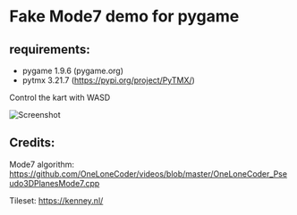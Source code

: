 # Fake Mode7 demo for pygame

## requirements: 
* pygame 1.9.6 (pygame.org)
* pytmx 3.21.7 (https://pypi.org/project/PyTMX/)

Control the kart with WASD

![Screenshot](https://i.imgur.com/xZhEtu7.png "Screenshot1")


## Credits: 
Mode7 algorithm:
https://github.com/OneLoneCoder/videos/blob/master/OneLoneCoder_Pseudo3DPlanesMode7.cpp

Tileset: 
https://kenney.nl/
